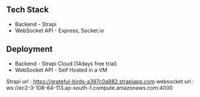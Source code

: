 


## Tech Stack

- Backend - Strapi
- WebSocket API - Express, Socket.io


## Deployment

- Backend - Strapi Cloud (14days free trial)
- WebSocket API - Self Hosted in a VM

Strapi url : https://grateful-birds-a397c0a882.strapiapp.com
websocket url : ws://ec2-3-108-64-113.ap-south-1.compute.amazonaws.com:4000
